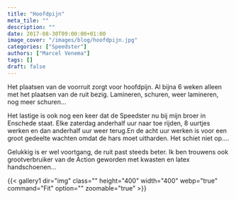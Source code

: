 ```yaml
---
title: "Hoofdpijn"
meta_tile: ""
description: ""
date: 2017-08-30T09:00:00+01:00
image_cover: "/images/blog/hoofdpijn.jpg"
categories: ["Speedster"]
authors: ["Marcel Venema"] 
tags: []
draft: false
---
```


Het plaatsen van de voorruit zorgt voor hoofdpijn. Al bijna 6 weken alleen met het plaatsen van de ruit bezig. Lamineren, schuren, weer lamineren, nog meer schuren...

Het lastige is ook nog een keer dat de Speedster nu bij mijn broer in Enschede staat. Elke zaterdag anderhalf uur naar toe rijden, 8 uurtjes werken en dan anderhalf uur weer terug.En de acht uur werken is voor een groot gedeelte wachten omdat de hars moet uitharden. Het schiet niet op.... 

Gelukkig is er wel voortgang, de ruit past steeds beter. Ik ben trouwens ook grootverbruiker van de Action geworden met kwasten en latex handschoenen...

{{< gallery1 dir="img" class="" height="400" width="400" webp="true" command="Fit" option="" zoomable="true" >}}

&nbsp;